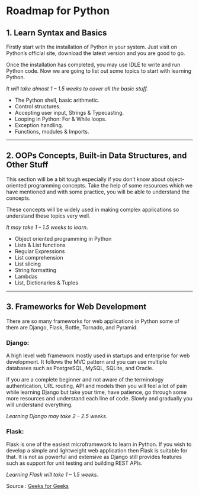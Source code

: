 # Roadmap for Python 

## 1. Learn Syntax and Basics

Firstly start with the installation of Python in your system. Just visit on Python’s official site, download the latest version and you are good to go. 

Once the installation has completed, you may use IDLE to write and run Python code. Now we are going to list out some topics to start with learning Python. 

_It will take almost 1 – 1.5 weeks to cover all the basic stuff._
- The Python shell, basic arithmetic.
- Control structures.
- Accepting user input, Strings & Typecasting.
- Looping in Python: For & While loops.
- Exception handling.
- Functions, modules & Imports.
---
## 2. OOPs Concepts, Built-in Data Structures, and Other Stuff

This section will be a bit tough especially if you don’t know about object-oriented programming concepts. Take the help of some resources which we have mentioned and with some practice, you will be able to understand the concepts. 

These concepts will be widely used in making complex applications so understand these topics very well. 

_It may take 1 – 1.5 weeks to learn_.

- Object oriented programming in Python
- Lists & List functions
- Regular Expressions
- List comprehension
- List slicing
- String formatting
- Lambdas
- List, Dictionaries & Tuples
---
## 3. Frameworks for Web Development

There are so many frameworks for web applications in Python some of them are Django, Flask, Bottle, Tornado, and Pyramid.

### Django:
A high level web framework mostly used in startups and enterprise for web development. It follows the MVC pattern and you can use multiple databases such as PostgreSQL, MySQL, SQLite, and Oracle. 

If you are a complete beginner and not aware of the terminology authentication, URL routing, API and models then you will feel a lot of pain while learning Django but take your time, have patience, go through some more resources and understand each line of code. Slowly and gradually you will understand everything.

_Learning Django may take 2 – 2.5 weeks._


### Flask: 

Flask is one of the easiest microframework to learn in Python. If you wish to develop a simple and lightweight web application then Flask is suitable for that. It is not as powerful and extensive as Django still provides features such as support for unit testing and building REST APIs. 

_Learning Flask will take 1 – 1.5 weeks._

Source : [Geeks for Geeks](https://www.geeksforgeeks.org/best-way-to-start-learning-python-a-complete-roadmap/)
